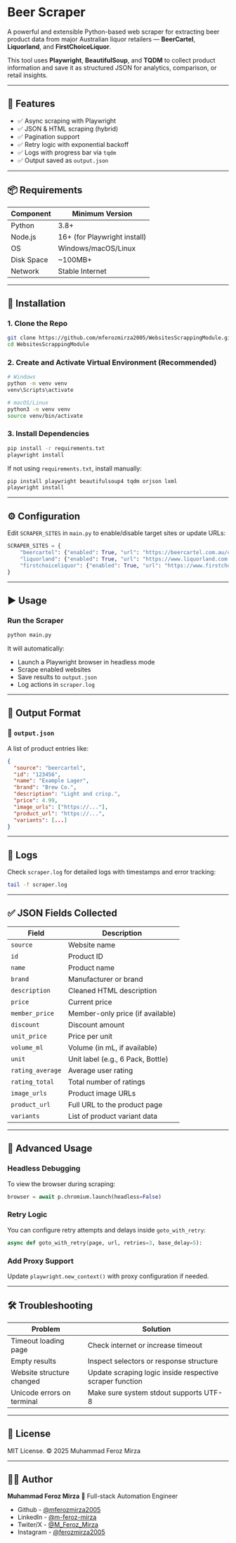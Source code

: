 # Beer Scraper

A powerful and extensible Python-based web scraper for extracting beer product data from major Australian liquor retailers — **BeerCartel**, **Liquorland**, and **FirstChoiceLiquor**.

This tool uses **Playwright**, **BeautifulSoup**, and **TQDM** to collect product information and save it as structured JSON for analytics, comparison, or retail insights.

---

## 🚀 Features

- ✅ Async scraping with Playwright
- ✅ JSON & HTML scraping (hybrid)
- ✅ Pagination support
- ✅ Retry logic with exponential backoff
- ✅ Logs with progress bar via `tqdm`
- ✅ Output saved as `output.json`

---

## 📦 Requirements

| Component  | Minimum Version              |
| ---------- | ---------------------------- |
| Python     | 3.8+                         |
| Node.js    | 16+ (for Playwright install) |
| OS         | Windows/macOS/Linux          |
| Disk Space | ~100MB+                      |
| Network    | Stable Internet              |

---

## 🔧 Installation

### 1. Clone the Repo

```bash
git clone https://github.com/mferozmirza2005/WebsitesScrappingModule.git
cd WebsitesScrappingModule
```

### 2. Create and Activate Virtual Environment (Recommended)

```bash
# Windows
python -m venv venv
venv\Scripts\activate

# macOS/Linux
python3 -m venv venv
source venv/bin/activate
```

### 3. Install Dependencies

```bash
pip install -r requirements.txt
playwright install
```

If not using `requirements.txt`, install manually:

```bash
pip install playwright beautifulsoup4 tqdm orjson lxml
playwright install
```

---

## ⚙️ Configuration

Edit `SCRAPER_SITES` in `main.py` to enable/disable target sites or update URLs:

```python
SCRAPER_SITES = {
    "beercartel": {"enabled": True, "url": "https://beercartel.com.au/collections/beer"},
    "liquorland": {"enabled": True, "url": "https://www.liquorland.com.au/api/products/..."},
    "firstchoiceliquor": {"enabled": True, "url": "https://www.firstchoiceliquor.com.au/api/products/..."},
}
```

---

## ▶️ Usage

### Run the Scraper

```bash
python main.py
```

It will automatically:

- Launch a Playwright browser in headless mode
- Scrape enabled websites
- Save results to `output.json`
- Log actions in `scraper.log`

---

## 📂 Output Format

### 📁 `output.json`

A list of product entries like:

```json
{
  "source": "beercartel",
  "id": "123456",
  "name": "Example Lager",
  "brand": "Brew Co.",
  "description": "Light and crisp.",
  "price": 4.99,
  "image_urls": ["https://..."],
  "product_url": "https://...",
  "variants": [...]
}
```

---

## 📄 Logs

Check `scraper.log` for detailed logs with timestamps and error tracking:

```bash
tail -f scraper.log
```

---

## ✅ JSON Fields Collected

| Field            | Description                       |
| ---------------- | --------------------------------- |
| `source`         | Website name                      |
| `id`             | Product ID                        |
| `name`           | Product name                      |
| `brand`          | Manufacturer or brand             |
| `description`    | Cleaned HTML description          |
| `price`          | Current price                     |
| `member_price`   | Member-only price (if available)  |
| `discount`       | Discount amount                   |
| `unit_price`     | Price per unit                    |
| `volume_ml`      | Volume (in mL, if available)      |
| `unit`           | Unit label (e.g., 6 Pack, Bottle) |
| `rating_average` | Average user rating               |
| `rating_total`   | Total number of ratings           |
| `image_urls`     | Product image URLs                |
| `product_url`    | Full URL to the product page      |
| `variants`       | List of product variant data      |

---

## 🧠 Advanced Usage

### Headless Debugging

To view the browser during scraping:

```python
browser = await p.chromium.launch(headless=False)
```

### Retry Logic

You can configure retry attempts and delays inside `goto_with_retry`:

```python
async def goto_with_retry(page, url, retries=3, base_delay=5):
```

### Add Proxy Support

Update `playwright.new_context()` with proxy configuration if needed.

---

## 🛠 Troubleshooting

| Problem                    | Solution                                                 |
| -------------------------- | -------------------------------------------------------- |
| Timeout loading page       | Check internet or increase timeout                       |
| Empty results              | Inspect selectors or response structure                  |
| Website structure changed  | Update scraping logic inside respective scraper function |
| Unicode errors on terminal | Make sure system stdout supports UTF-8                   |

---

## 📌 License

MIT License. © 2025 Muhammad Feroz Mirza

---

## 🙋‍♂️ Author

**Muhammad Feroz Mirza** 🧠 Full-stack Automation Engineer
- Github - [@mferozmirza2005](https://github.com/mferozmirza2005)
- LinkedIn - [@m-feroz-mirza](https://linkedin.com/in/m-feroz-mirza)
- Twiter/X - [@M_Feroz_Mirza](https://x.com/@M_Feroz_Mirza)
- Instagram - [@ferozmirza2005](https://instagram.com/ferozmirza2005/)
